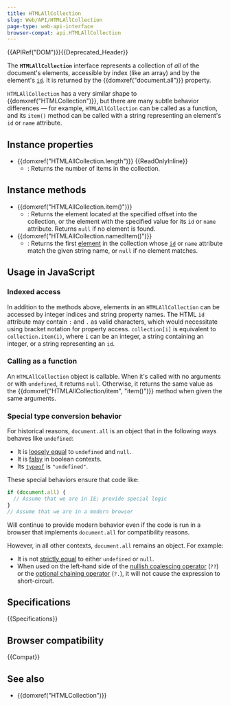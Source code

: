 ```yaml
---
title: HTMLAllCollection
slug: Web/API/HTMLAllCollection
page-type: web-api-interface
browser-compat: api.HTMLAllCollection
---
```


{{APIRef("DOM")}}{{Deprecated_Header}}

The **`HTMLAllCollection`** interface represents a collection of _all_ of the document's elements, accessible by index (like an array) and by the element's [`id`](/en-US/docs/Web/HTML/Reference/Global_attributes/id). It is returned by the {{domxref("document.all")}} property.

`HTMLAllCollection` has a very similar shape to {{domxref("HTMLCollection")}}, but there are many subtle behavior differences — for example, `HTMLAllCollection` can be called as a function, and its `item()` method can be called with a string representing an element's `id` or `name` attribute.

## Instance properties

- {{domxref("HTMLAllCollection.length")}} {{ReadOnlyInline}}
  - : Returns the number of items in the collection.

## Instance methods

- {{domxref("HTMLAllCollection.item()")}}
  - : Returns the element located at the specified offset into the collection, or the element with the specified value for its `id` or `name` attribute. Returns `null` if no element is found.
- {{domxref("HTMLAllCollection.namedItem()")}}
  - : Returns the first [element](/en-US/docs/Web/API/Element) in the collection whose [`id`](/en-US/docs/Web/HTML/Reference/Global_attributes/id) or `name` attribute match the given string name, or `null` if no element matches.

## Usage in JavaScript

### Indexed access

In addition to the methods above, elements in an `HTMLAllCollection` can be accessed by integer indices and string property names. The HTML `id` attribute may contain `:` and `.` as valid characters, which would necessitate using bracket notation for property access. `collection[i]` is equivalent to `collection.item(i)`, where `i` can be an integer, a string containing an integer, or a string representing an `id`.

### Calling as a function

An `HTMLAllCollection` object is callable. When it's called with no arguments or with `undefined`, it returns `null`. Otherwise, it returns the same value as the {{domxref("HTMLAllCollection/item", "item()")}} method when given the same arguments.

### Special type conversion behavior

For historical reasons, `document.all` is an object that in the following ways behaves like `undefined`:

- It is [loosely equal](/en-US/docs/Web/JavaScript/Reference/Operators/Equality) to `undefined` and `null`.
- It is [falsy](/en-US/docs/Glossary/Falsy) in boolean contexts.
- Its [`typeof`](/en-US/docs/Web/JavaScript/Reference/Operators/typeof) is `"undefined"`.

These special behaviors ensure that code like:

```js
if (document.all) {
  // Assume that we are in IE; provide special logic
}
// Assume that we are in a modern browser
```

Will continue to provide modern behavior even if the code is run in a browser that implements `document.all` for compatibility reasons.

However, in all other contexts, `document.all` remains an object. For example:

- It is not [strictly equal](/en-US/docs/Web/JavaScript/Reference/Operators/Strict_equality) to either `undefined` or `null`.
- When used on the left-hand side of the [nullish coalescing operator](/en-US/docs/Web/JavaScript/Reference/Operators/Nullish_coalescing) (`??`) or the [optional chaining operator](/en-US/docs/Web/JavaScript/Reference/Operators/Optional_chaining) (`?.`), it will not cause the expression to short-circuit.

## Specifications

{{Specifications}}

## Browser compatibility

{{Compat}}

## See also

- {{domxref("HTMLCollection")}}
